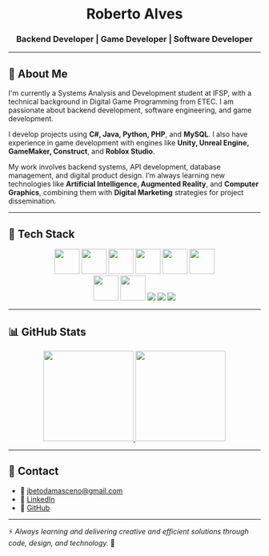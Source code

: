 <h1 align="center">Roberto Alves</h1>
<h3 align="center">Backend Developer | Game Developer | Software Developer</h3>

---

## 🧠 About Me

I'm currently a Systems Analysis and Development student at IFSP, with a technical background in Digital Game Programming from ETEC. I am passionate about backend development, software engineering, and game development.

I develop projects using **C#, Java, Python, PHP**, and **MySQL**. I also have experience in game development with engines like **Unity, Unreal Engine, GameMaker, Construct**, and **Roblox Studio**.

My work involves backend systems, API development, database management, and digital product design. I’m always learning new technologies like **Artificial Intelligence, Augmented Reality**, and **Computer Graphics**, combining them with **Digital Marketing** strategies for project dissemination.

---

## 🧰 Tech Stack

<div align="center">
  <img src="https://cdn.jsdelivr.net/gh/devicons/devicon/icons/csharp/csharp-original.svg" width="50px" />
  <img src="https://cdn.jsdelivr.net/gh/devicons/devicon/icons/java/java-original.svg" width="50px" />
  <img src="https://cdn.jsdelivr.net/gh/devicons/devicon/icons/python/python-original.svg" width="50px" />
  <img src="https://cdn.jsdelivr.net/gh/devicons/devicon/icons/php/php-original.svg" width="50px" />
  <img src="https://cdn.jsdelivr.net/gh/devicons/devicon/icons/mysql/mysql-original.svg" width="50px" />
  <img src="https://cdn.jsdelivr.net/gh/devicons/devicon/icons/git/git-original.svg" width="50px" />
  <br/>
  <img src="https://cdn.jsdelivr.net/gh/devicons/devicon/icons/unity/unity-original.svg" width="50px"/>
  <img src="https://cdn.jsdelivr.net/gh/devicons/devicon/icons/unrealengine/unrealengine-original.svg" width="50px"/>
  <img src="https://img.shields.io/badge/GameMaker-000000?style=flat&logo=gamemaker&logoColor=white" />
  <img src="https://img.shields.io/badge/Roblox-000000?style=flat&logo=roblox&logoColor=white" />
  <img src="https://img.shields.io/badge/Construct-FF4754?style=flat"/>
</div>

---

## 📊 GitHub Stats

<div align="center">

<a href="https://github.com/roobertoAlves">
  <img height="180em" src="https://github-readme-stats.vercel.app/api?username=roobertoAlves&show_icons=true&theme=tokyonight&count_private=true"/>
  <img height="180em" src="https://github-readme-stats.vercel.app/api/top-langs/?username=roobertoAlves&layout=compact&langs_count=8&theme=tokyonight"/>
</a>

</div>

---

## 🤝 Contact

- 📧 jbetodamasceno@gmail.com  
- 🔗 [LinkedIn](https://www.linkedin.com/in/joseroberto-damasceno)  
- 🔗 [GitHub](https://github.com/roobertoAlves)

---

⚡ *Always learning and delivering creative and efficient solutions through code, design, and technology.* 🚀
